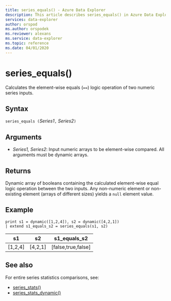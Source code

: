 ```yaml
---
title: series_equals() - Azure Data Explorer
description: This article describes series_equals() in Azure Data Explorer.
services: data-explorer
author: orspod
ms.author: orspodek
ms.reviewer: alexans
ms.service: data-explorer
ms.topic: reference
ms.date: 04/01/2020
---
```

# series_equals()

Calculates the element-wise equals (`==`) logic operation of two numeric series inputs.

## Syntax

`series_equals (`*Series1*`,` *Series2*`)`

## Arguments

* *Series1, Series2*: Input numeric arrays to be element-wise compared. All arguments must be dynamic arrays. 

## Returns

Dynamic array of booleans containing the calculated element-wise equal logic operation between the two inputs. Any non-numeric element or non-existing element (arrays of different sizes) yields a `null` element value.

## Example

<!-- csl: https://help.apl.windows.net:443/Samples -->
```apl
print s1 = dynamic([1,2,4]), s2 = dynamic([4,2,1])
| extend s1_equals_s2 = series_equals(s1, s2)
```

|s1|s2|s1_equals_s2|
|---|---|---|
|[1,2,4]|[4,2,1]|[false,true,false]|

## See also

For entire series statistics comparisons, see:
* [series_stats()](series-statsfunction.md)
* [series_stats_dynamic()](series-stats-dynamicfunction.md)

